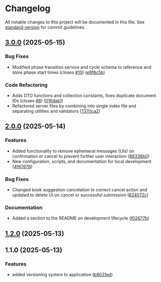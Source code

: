 # Changelog

All notable changes to this project will be documented in this file. See [standard-version](https://github.com/conventional-changelog/standard-version) for commit guidelines.

## [3.0.0](https://github.com/greg-py/Chapters/compare/v2.0.0...v3.0.0) (2025-05-15)


### Bug Fixes

* Modified phase transition service and cycle schema to reference and store phase start times (closes [#10](https://github.com/greg-py/Chapters/issues/10)) ([e9f8c5b](https://github.com/greg-py/Chapters/commit/e9f8c5b7fb4f625fbfb069b4a359102e4f700c6f))


### Code Refactoring

* Adds DTO functions and collection constants, fixes duplicate document IDs (closes [#8](https://github.com/greg-py/Chapters/issues/8)) ([016dab1](https://github.com/greg-py/Chapters/commit/016dab1be0e2e6c9f4e3ba69ec0f12cb6d69babc))
* Refactored server files by combining into single index file and separating utilities and validators ([7370ca2](https://github.com/greg-py/Chapters/commit/7370ca282f1c8fea0e8efee87de1da15327173a6))

## [2.0.0](https://github.com/greg-py/Chapters/compare/v1.2.0...v2.0.0) (2025-05-14)


### Features

* Added functionality to remove ephemeral messages (UIs) on confirmation or cancel to prevent further user interaction ([88336b0](https://github.com/greg-py/Chapters/commit/88336b0fa3a97cdcd7825fc80224f1c7b7b62131))
* New configuration, scripts, and documentation for local development ([4f67676](https://github.com/greg-py/Chapters/commit/4f676767227464cde728c44c4d476d4e9ea0ae22))


### Bug Fixes

* Changed book suggestion cancelation to correct cancel action and updated to delete UI on cancel or successful submission ([624072c](https://github.com/greg-py/Chapters/commit/624072c351e0fba62b8e92165619f12918793663))


### Documentation

* Added a section to the README on development lifecycle ([f02677b](https://github.com/greg-py/Chapters/commit/f02677bcdb67c146d1c9cdaed445bc49e72e4927))

## [1.2.0](https://github.com/greg-py/Chapters/compare/v1.1.0...v1.2.0) (2025-05-13)

## 1.1.0 (2025-05-13)


### Features

* added versioning system to application ([b8031ed](https://github.com/greg-py/Chapters/commit/b8031edc08127ba4fd96e0351ee2c9976137eee9))
